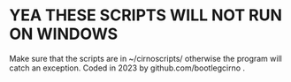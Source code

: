 # YEA THESE SCRIPTS WILL NOT RUN ON WINDOWS
Make sure that the scripts are in ~/cirnoscripts/ otherwise the program will catch an exception.
Coded in 2023 by github.com/bootlegcirno .
